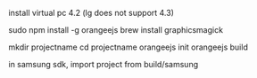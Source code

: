 install virtual pc 4.2 (lg does not support 4.3)

sudo npm install -g orangeejs
brew install graphicsmagick

mkdir projectname
cd projectname
orangeejs init 
orangeejs build

in samsung sdk, import project from build/samsung 





